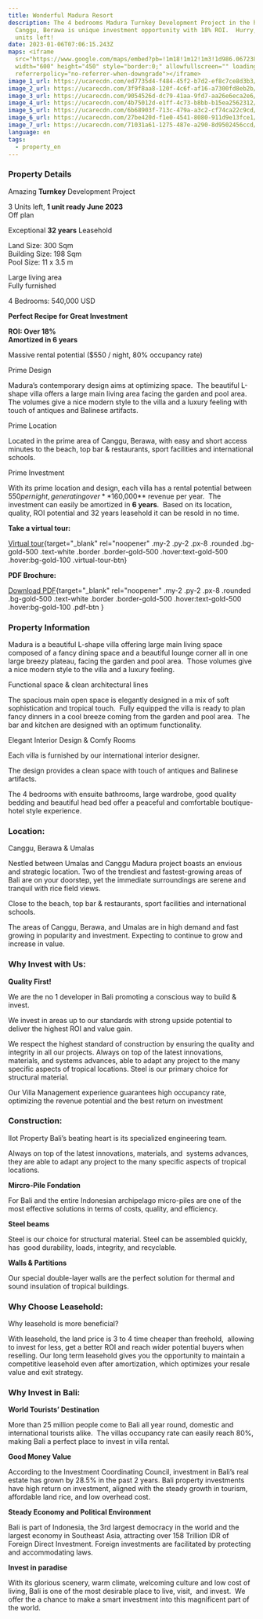 ```yaml
---
title: Wonderful Madura Resort
description: The 4 bedrooms Madura Turnkey Development Project in the heart of
  Canggu, Berawa is unique investment opportunity with 18% ROI.  Hurry, only 3
  units left!
date: 2023-01-06T07:06:15.243Z
maps: <iframe
  src="https://www.google.com/maps/embed?pb=!1m18!1m12!1m3!1d986.0672388391336!2d115.14908164060365!3d-8.665951903717326!2m3!1f0!2f0!3f0!3m2!1i1024!2i768!4f13.1!3m3!1m2!1s0x2dd247f56f5c2337%3A0xcbc7d04e076dcf85!2sVilla%20Madura!5e0!3m2!1sen!2sid!4v1672989331211!5m2!1sen!2sid"
  width="600" height="450" style="border:0;" allowfullscreen="" loading="lazy"
  referrerpolicy="no-referrer-when-downgrade"></iframe>
image_1_url: https://ucarecdn.com/ed7735d4-f484-45f2-b7d2-ef8c7ce8d3b3/
image_2_url: https://ucarecdn.com/3f9f8aa8-120f-4c6f-af16-a7300fd8eb2b/
image_3_url: https://ucarecdn.com/9054526d-dc79-41aa-9fd7-aa26e6eca2e6/
image_4_url: https://ucarecdn.com/4b75012d-e1ff-4c73-b8bb-b15ea2562312/
image_5_url: https://ucarecdn.com/6b68903f-713c-479a-a3c2-cf74ca22c9cd/
image_6_url: https://ucarecdn.com/27be420d-f1e0-4541-8080-911d9e13fce1/
image_7_url: https://ucarecdn.com/71031a61-1275-487e-a290-8d9502456ccd/
language: en
tags:
  - property_en
---
```

### **Property Details**

Amazing **Turnkey** Development Project

3 Units left, **1 unit ready June 2023**\
Off plan

Exceptional **32 years** Leasehold

Land Size: 300 Sqm\
Building Size: 198 Sqm\
Pool Size: 11 x 3.5 m

Large living area\
Fully furnished

4 Bedrooms: 540,000 USD

**Perfect Recipe for Great Investment**

**ROI: Over 18%**\
**Amortized in 6 years**

Massive rental potential ($550 / night, 80% occupancy rate)

Prime Design

Madura’s contemporary design aims at optimizing space.  The beautiful L-shape villa offers a large main living area facing the garden and pool area.  The volumes give a nice modern style to the villa and a luxury feeling with touch of antiques and Balinese artifacts.

Prime Location

Located in the prime area of Canggu, Berawa, with easy and short access minutes to the beach, top bar & restaurants, sport facilities and international schools.

Prime Investment

With its prime location and design, each villa has a rental potential between $550 per night, generating over **$160,000** revenue per year.  The investment can easily be amortized in **6 years**.  Based on its location, quality, ROI potential and 32 years leasehold it can be resold in no time.

**T﻿ake a virtual tour:**

[Virtual tour](https://ilotinvest.com/static/vts/villa-madura/index.htm){target="_blank" rel="noopener" .my-2 .py-2 .px-8 .rounded .bg-gold-500 .text-white .border .border-gold-500 .hover:text-gold-500 .hover:bg-gold-100 .virtual-tour-btn}

**PDF Brochure:**

[Download PDF](https://ilotinvest.com/static/pdfs/villa-madura/brochure-202304.pdf){target="_blank" rel="noopener" .my-2 .py-2 .px-8 .rounded .bg-gold-500 .text-white .border .border-gold-500 .hover:text-gold-500 .hover:bg-gold-100 .pdf-btn }

### **Property Information**

Madura is a beautiful L-shape villa offering large main living space composed of a fancy dining space and a beautiful lounge corner all in one large breezy plateau, facing the garden and pool area.  Those volumes give a nice modern style to the villa and a luxury feeling.

Functional space & clean architectural lines

The spacious main open space is elegantly designed in a mix of soft sophistication and tropical touch.  Fully equipped the villa is ready to plan fancy dinners in a cool breeze coming from the garden and pool area.  The bar and kitchen are designed with an optimum functionality.

Elegant Interior Design & Comfy Rooms

Each villa is furnished by our international interior designer.

The design provides a clean space with touch of antiques and Balinese artifacts.

The 4 bedrooms with ensuite bathrooms, large wardrobe, good quality bedding and beautiful head bed offer a peaceful and comfortable boutique-hotel style experience.

### **Location:**

Canggu, Berawa & Umalas

Nestled between Umalas and Canggu Madura project boasts an envious and strategic location. Two of the trendiest and fastest-growing areas of Bali are on your doorstep, yet the immediate surroundings are serene and tranquil with rice field views.

Close to the beach, top bar & restaurants, sport facilities and international schools.

The areas of Canggu, Berawa, and Umalas are in high demand and fast growing in popularity and investment. Expecting to continue to grow and increase in value.

### **Why Invest with Us:**

**Quality First!**

We are the no 1 developer in Bali promoting a conscious way to build & invest.

We invest in areas up to our standards with strong upside potential to deliver the highest ROI and value gain.

We respect the highest standard of construction by ensuring the quality and integrity in all our projects. Always on top of the latest innovations, materials, and systems advances, able to adapt any project to the many specific aspects of tropical locations. Steel is our primary choice for structural material.

Our Villa Management experience guarantees high occupancy rate, optimizing the revenue potential and the best return on investment

### **Construction:**

Ilot Property Bali’s beating heart is its specialized engineering team.

Always on top of the latest innovations, materials, and  systems advances, they are able to adapt any project to the many specific aspects of tropical locations.

**Mircro-Pile Fondation**

For Bali and the entire Indonesian archipelago micro-piles are one of the most effective solutions in terms of costs, quality, and efficiency.

**Steel beams**

Steel is our choice for structural material. Steel can be assembled quickly, has  good durability, loads, integrity, and recyclable.

**Walls & Partitions**

Our special double-layer walls are the perfect solution for thermal and sound insulation of tropical buildings.

### **Why Choose Leasehold:**

W﻿hy leasehold is more beneficial?

With leasehold, the land price is 3 to 4 time cheaper than freehold,  allowing to invest for less, get a better ROI and reach wider potential buyers when reselling.  Our long term leasehold gives you the opportunity to maintain a competitive leasehold even after amortization, which optimizes your resale value and exit strategy.

### **Why Invest in Bali:**

**World Tourists’ Destination**

More than 25 million people come to Bali all year round, domestic and international tourists alike.  The villas occupancy rate can easily reach 80%, making Bali a perfect place to invest in villa rental.

**Good Money Value**

According to the Investment Coordinating Council, investment in Bali’s real estate has grown by 28.5% in the past 2 years. Bali property investments have high return on investment, aligned with the steady growth in tourism, affordable land rice, and low overhead cost.

**Steady Economy and Political Environment**

Bali is part of Indonesia, the 3rd largest democracy in the world and the largest economy in Southeast Asia, attracting over 158 Trillion IDR of Foreign Direct Investment. Foreign investments are facilitated by protecting and accommodating laws.

**Invest in paradise**

With its glorious scenery, warm climate, welcoming culture and low cost of living, Bali is one of the most desirable place to live, visit,  and invest.  We offer the a chance to make a smart investment into this magnificent part of the world.